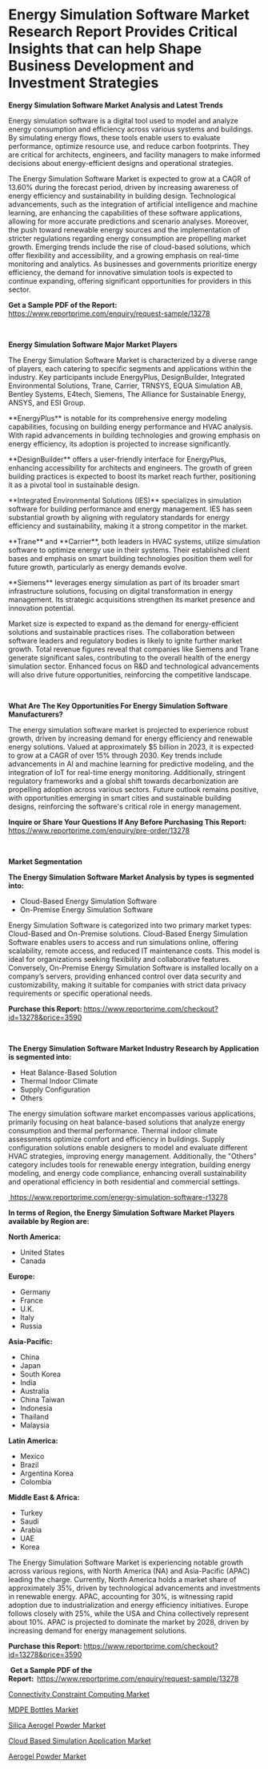 <p><h1>Energy Simulation Software Market Research Report Provides Critical Insights that can help Shape Business Development and Investment Strategies</h1></p><p><strong>Energy Simulation Software Market Analysis and Latest Trends</strong></p>
<p><p>Energy simulation software is a digital tool used to model and analyze energy consumption and efficiency across various systems and buildings. By simulating energy flows, these tools enable users to evaluate performance, optimize resource use, and reduce carbon footprints. They are critical for architects, engineers, and facility managers to make informed decisions about energy-efficient designs and operational strategies.</p><p>The Energy Simulation Software Market is expected to grow at a CAGR of 13.60% during the forecast period, driven by increasing awareness of energy efficiency and sustainability in building design. Technological advancements, such as the integration of artificial intelligence and machine learning, are enhancing the capabilities of these software applications, allowing for more accurate predictions and scenario analyses. Moreover, the push toward renewable energy sources and the implementation of stricter regulations regarding energy consumption are propelling market growth. Emerging trends include the rise of cloud-based solutions, which offer flexibility and accessibility, and a growing emphasis on real-time monitoring and analytics. As businesses and governments prioritize energy efficiency, the demand for innovative simulation tools is expected to continue expanding, offering significant opportunities for providers in this sector.</p></p>
<p><strong>Get a Sample PDF of the Report:&nbsp;</strong> <a href="https://www.reportprime.com/enquiry/request-sample/13278">https://www.reportprime.com/enquiry/request-sample/13278</a></p>
<p>&nbsp;</p>
<p><strong>Energy Simulation Software Major Market Players</strong></p>
<p><p>The Energy Simulation Software Market is characterized by a diverse range of players, each catering to specific segments and applications within the industry. Key participants include EnergyPlus, DesignBuilder, Integrated Environmental Solutions, Trane, Carrier, TRNSYS, EQUA Simulation AB, Bentley Systems, E4tech, Siemens, The Alliance for Sustainable Energy, ANSYS, and ESI Group.</p><p>**EnergyPlus** is notable for its comprehensive energy modeling capabilities, focusing on building energy performance and HVAC analysis. With rapid advancements in building technologies and growing emphasis on energy efficiency, its adoption is projected to increase significantly.</p><p>**DesignBuilder** offers a user-friendly interface for EnergyPlus, enhancing accessibility for architects and engineers. The growth of green building practices is expected to boost its market reach further, positioning it as a pivotal tool in sustainable design.</p><p>**Integrated Environmental Solutions (IES)** specializes in simulation software for building performance and energy management. IES has seen substantial growth by aligning with regulatory standards for energy efficiency and sustainability, making it a strong competitor in the market.</p><p>**Trane** and **Carrier**, both leaders in HVAC systems, utilize simulation software to optimize energy use in their systems. Their established client bases and emphasis on smart building technologies position them well for future growth, particularly as energy demands evolve.</p><p>**Siemens** leverages energy simulation as part of its broader smart infrastructure solutions, focusing on digital transformation in energy management. Its strategic acquisitions strengthen its market presence and innovation potential.</p><p>Market size is expected to expand as the demand for energy-efficient solutions and sustainable practices rises. The collaboration between software leaders and regulatory bodies is likely to ignite further market growth. Total revenue figures reveal that companies like Siemens and Trane generate significant sales, contributing to the overall health of the energy simulation sector. Enhanced focus on R&D and technological advancements will also drive future opportunities, reinforcing the competitive landscape.</p></p>
<p>&nbsp;</p>
<p><strong>What Are The Key Opportunities For Energy Simulation Software Manufacturers?</strong></p>
<p><p>The energy simulation software market is projected to experience robust growth, driven by increasing demand for energy efficiency and renewable energy solutions. Valued at approximately $5 billion in 2023, it is expected to grow at a CAGR of over 15% through 2030. Key trends include advancements in AI and machine learning for predictive modeling, and the integration of IoT for real-time energy monitoring. Additionally, stringent regulatory frameworks and a global shift towards decarbonization are propelling adoption across various sectors. Future outlook remains positive, with opportunities emerging in smart cities and sustainable building designs, reinforcing the software's critical role in energy management.</p></p>
<p><strong>Inquire or Share Your Questions If Any Before Purchasing This Report:</strong> <a href="https://www.reportprime.com/enquiry/pre-order/13278">https://www.reportprime.com/enquiry/pre-order/13278</a></p>
<p>&nbsp;</p>
<p><strong>Market Segmentation</strong></p>
<p><strong>The Energy Simulation Software Market Analysis by types is segmented into:</strong></p>
<p><ul><li>Cloud-Based Energy Simulation Software</li><li>On-Premise Energy Simulation Software</li></ul></p>
<p><p>Energy Simulation Software is categorized into two primary market types: Cloud-Based and On-Premise solutions. Cloud-Based Energy Simulation Software enables users to access and run simulations online, offering scalability, remote access, and reduced IT maintenance costs. This model is ideal for organizations seeking flexibility and collaborative features. Conversely, On-Premise Energy Simulation Software is installed locally on a company’s servers, providing enhanced control over data security and customizability, making it suitable for companies with strict data privacy requirements or specific operational needs.</p></p>
<p><strong>Purchase this Report:&nbsp;</strong><a href="https://www.reportprime.com/checkout?id=13278&price=3590">https://www.reportprime.com/checkout?id=13278&price=3590</a></p>
<p>&nbsp;</p>
<p><strong>The Energy Simulation Software Market Industry Research by Application is segmented into:</strong></p>
<p><ul><li>Heat Balance-Based Solution</li><li>Thermal Indoor Climate</li><li>Supply Configuration</li><li>Others</li></ul></p>
<p><p>The energy simulation software market encompasses various applications, primarily focusing on heat balance-based solutions that analyze energy consumption and thermal performance. Thermal indoor climate assessments optimize comfort and efficiency in buildings. Supply configuration solutions enable designers to model and evaluate different HVAC strategies, improving energy management. Additionally, the "Others" category includes tools for renewable energy integration, building energy modeling, and energy code compliance, enhancing overall sustainability and operational efficiency in both residential and commercial settings.</p></p>
<p><a href="https://www.reportprime.com/energy-simulation-software-r13278">&nbsp;https://www.reportprime.com/energy-simulation-software-r13278</a></p>
<p><strong>In terms of Region, the Energy Simulation Software Market Players available by Region are:</strong></p>
<p>
    <p> <strong> North America: </strong>
        <ul>
            <li>United States</li>
            <li>Canada</li>
        </ul>
        </p> 
    <p> <strong> Europe: </strong>
        <ul>
            <li>Germany</li>
            <li>France</li>
            <li>U.K.</li>
            <li>Italy</li>
            <li>Russia</li>
        </ul>
        </p> 
    <p> <strong> Asia-Pacific: </strong>
        <ul>
            <li>China</li>
            <li>Japan</li>
            <li>South Korea</li>
            <li>India</li>
            <li>Australia</li>
            <li>China Taiwan</li>
            <li>Indonesia</li>
            <li>Thailand</li>
            <li>Malaysia</li>
        </ul>
        </p> 
    <p> <strong> Latin America: </strong>
        <ul>
            <li>Mexico</li>
            <li>Brazil</li>
            <li>Argentina Korea</li>
            <li>Colombia</li>
        </ul>
        </p> 
    <p> <strong> Middle East & Africa: </strong>
        <ul>
            <li>Turkey</li>
            <li>Saudi</li>
            <li>Arabia</li>
            <li>UAE</li>
            <li>Korea</li>
        </ul>
    </p>
    </p>
<p><p>The Energy Simulation Software Market is experiencing notable growth across various regions, with North America (NA) and Asia-Pacific (APAC) leading the charge. Currently, North America holds a market share of approximately 35%, driven by technological advancements and investments in renewable energy. APAC, accounting for 30%, is witnessing rapid adoption due to industrialization and energy efficiency initiatives. Europe follows closely with 25%, while the USA and China collectively represent about 10%. APAC is projected to dominate the market by 2028, driven by increasing demand for energy management solutions.</p></p>
<p><strong>Purchase this Report: </strong><a href="https://www.reportprime.com/checkout?id=13278&price=3590">https://www.reportprime.com/checkout?id=13278&price=3590</a></p>
<p>&nbsp;<strong>Get a Sample PDF of the Report:&nbsp;&nbsp;</strong><a href="https://www.reportprime.com/enquiry/request-sample/13278">https://www.reportprime.com/enquiry/request-sample/13278</a></p>
<p><strong></strong></p>
<p><p><a href="https://medium.com/@caraleeh23/connectivity-constraint-computing-market-essentials-key-market-players-demand-drivers-and-roi-c9de47592857">Connectivity Constraint Computing Market</a></p><p><a href="https://www.linkedin.com/pulse/mdpe-bottles-market-global-regional-analysis-focus-kmh3e?trackingId=pKvwg%2BX7QXW6UNv7AgIgbA%3D%3D">MDPE Bottles Market</a></p><p><a href="https://issuu.com/reportprime-2/docs/silica-aerogel-powder-market-size-2_c3549334fd3c95">Silica Aerogel Powder Market</a></p><p><a href="https://medium.com/@caraleeh23/what-is-cloud-based-simulation-application-market-6f84e65e429f">Cloud Based Simulation Application Market</a></p><p><a href="https://issuu.com/reportprime-2/docs/aerogel-powder-market-size-2030.ppt_598d33fd1e1004">Aerogel Powder Market</a></p></p>